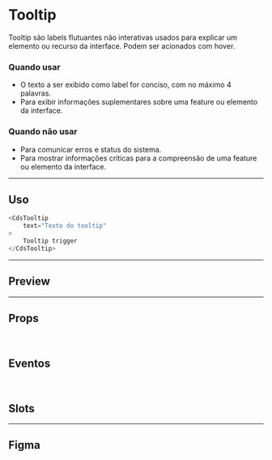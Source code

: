 # Tooltip

Tooltip são labels flutuantes não interativas usados para explicar um elemento ou recurso da interface. Podem ser acionados com hover.

### Quando usar

- O texto a ser exibido como label for conciso, com no máximo 4 palavras.
- Para exibir informações suplementares sobre uma feature ou elemento da interface.

### Quando não usar

- Para comunicar erros e status do sistema.
- Para mostrar informações críticas para a compreensão de uma feature ou elemento da interface.

---

## Uso

```js
<CdsTooltip
	text="Texto do tooltip"
>
	Tooltip trigger
</CdsTooltip>
```

---

## Preview

<PreviewBuilder
	:args
	:component="CdsTooltip"
	:events="cdsTooltipEvents"
/>

---

## Props

<APITable
	name="Tooltip"
	section="props"
/>
<br />

## Eventos

<APITable
	name="Tooltip"
	section="events"
/>
<br />

## Slots

<APITable
	name="Tooltip"
	section="slots"
/>

---

## Figma

<FigmaFrame
	src="https://embed.figma.com/design/J5fTswomlHu7RXk1gwbUq6/Cuida?node-id=2040-370&embed-host=share"
/>

<script setup>
import { ref } from 'vue';
const args = ref({});
import CdsTooltip from '@/components/Tooltip.vue';

const cdsTooltipEvents = [];
</script>
